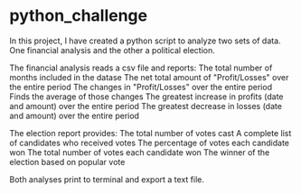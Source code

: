 # python_challenge

In this project, I have created a python script to analyze two sets of data.  One financial analysis and the other a political election. 

The financial analysis reads a csv file and reports:
      The total number of months included in the datase
      The net total amount of "Profit/Losses" over the entire period
      The changes in "Profit/Losses" over the entire period
            Finds the average of those changes
      The greatest increase in profits (date and amount) over the entire period
      The greatest decrease in losses (date and amount) over the entire period
      
The election report provides:
      The total number of votes cast
      A complete list of candidates who received votes
      The percentage of votes each candidate won
      The total number of votes each candidate won
      The winner of the election based on popular vote
      
Both analyses print to terminal and export a text file.
